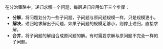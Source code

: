 在分治策略中，递归求解一个问题，每层递归应用如下三个步骤：

+ **分解**，将问题划分为一些子问题，子问题与原问题规模一样，只是规模更小。
+ **解决**，递归地求解出子问题，如果子问题的规模足够小，则停止递归，直接求解。
+ **合并**，将子问题的解组合成原问题的解。有时需要求解与原问题不完全一样的子问题。